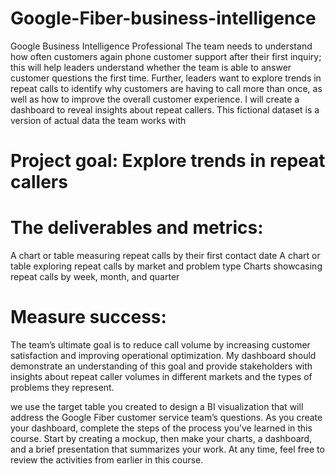 # Google-Fiber-business-intelligence
Google Business Intelligence Professional
The team needs to understand how often customers again phone customer support after their first inquiry; this will help leaders understand whether the team is able to answer customer questions the first time. Further, leaders want to explore trends in repeat calls to identify why customers are having to call more than once, as well as how to improve the overall customer experience. I will create a dashboard to reveal insights about repeat callers. 
This fictional dataset is a version of actual data the team works with
# Project goal: Explore trends in repeat callers
# The deliverables and metrics:

A chart or table measuring repeat calls by their first contact date
A chart or table exploring repeat calls by market and problem type
Charts showcasing repeat calls by week, month, and quarter

# Measure success:
The team’s ultimate goal is to reduce call volume by increasing customer satisfaction and improving operational optimization. My dashboard should demonstrate an understanding of this goal and provide stakeholders with insights about repeat caller volumes in different markets and the types of problems they represent. 

we use the target table you created to design a BI visualization that will address the Google Fiber customer service team’s questions. As you create your dashboard, complete the steps of the process you’ve learned in this course. Start by creating a mockup, then make your charts, a dashboard, and a brief presentation that summarizes your work. At any time, feel free to review the activities from earlier in this course.
